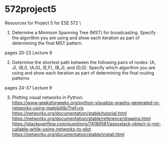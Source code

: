 # 572project5
Resources for Project 5 for ESE 572 \

1. Determine a Minimum Spanning Tree (MST) for broadcasting. Specify the algorithm
you are using and show each iteration as part of determining the final MST pattern. 

pages 20-23 Lecture 9

2. Determine the shortest path between the following pairs of nodes: (A, J), (B,I), (A,G),
(E,F), (B,J), and (D,G). Specify which algorithm you are using and show each
iteration as part of determining the final routing patterns 

pages 24-37 Lecture 9

3. Plotting visual networks in Python: \
https://www.geeksforgeeks.org/python-visualize-graphs-generated-in-networkx-using-matplotlib/?ref=rp \
https://networkx.org/documentation/stable/tutorial.html \
https://networkx.org/documentation/stable/reference/drawing.html \
https://stackoverflow.com/questions/74189581/axesstack-object-is-not-callable-while-using-networkx-to-plot \
https://networkx.org/documentation/stable/install.html
